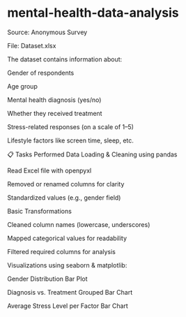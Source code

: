 # mental-health-data-analysis
Source: Anonymous Survey

File: Dataset.xlsx

The dataset contains information about:

Gender of respondents

Age group

Mental health diagnosis (yes/no)

Whether they received treatment

Stress-related responses (on a scale of 1–5)

Lifestyle factors like screen time, sleep, etc.

📋 Tasks Performed
Data Loading & Cleaning using pandas

Read Excel file with openpyxl

Removed or renamed columns for clarity

Standardized values (e.g., gender field)

Basic Transformations

Cleaned column names (lowercase, underscores)

Mapped categorical values for readability

Filtered required columns for analysis

Visualizations using seaborn & matplotlib:

Gender Distribution Bar Plot

Diagnosis vs. Treatment Grouped Bar Chart

Average Stress Level per Factor Bar Chart
